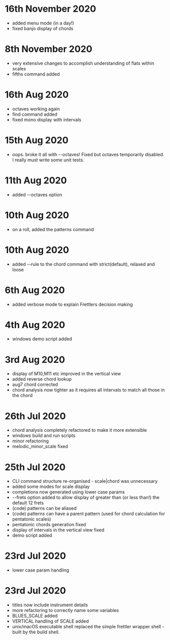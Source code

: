 # 16th November 2020
- added menu mode (in a day!)
- fixed banjo display of chords

# 8th November 2020
- very extensive changes to accomplish understanding of flats within scales
- fifths command added

# 16th Aug 2020
- octaves working again
- find command added
- fixed mono display with intervals

# 15th Aug 2020
- oops. broke it all with --octaves! Fixed but octaves temporarily disabled. I really must write some unit tests.

# 11th Aug 2020
- added --octaves option

# 10th Aug 2020
- on a roll, added the patterns command

# 10th Aug 2020
- added --rule to the chord command with strict(default), relaxed and loose

# 6th Aug 2020
- added verbose mode to explain Frettlers decision making

# 4th Aug 2020
- windows demo script added

# 3rd Aug 2020
- display of M10,M11 etc improved in the vertical view
- added reverse chord lookup
- aug7 chord corrected
- chord analysis now tighter as it requires all intervals to match all those in the chord

# 26th Jul 2020
- chord analysis completely refactored to make it more extensible
- windows build and run scripts
- minor refactoring
- melodic_minor_scale fixed

# 25th Jul 2020
- CLI command structure re-organised - scale|chord was unnecessary
- added some modes for scale display
- completions now generated using lower case params
- --frets option added to allow display of greater than (or less than!) the default 12 frets 
- (code) patterns can be aliased
- (code) patterns can have a parent pattern (used for chord calculation for pentatonic scales)
- pentatonic chords generation fixed
- display of intervals in the vertical view fixed
- demo script added

# 23rd Jul 2020
- lower case param handling

# 23rd Jul 2020
- titles now include instrument details
- more refactoring to correctly name some variables
- BLUES_SCALE added
- VERTICAL handling of SCALE added
- unix/macOS executable shell replaced the simple frettler wrapper shell - built by the build shell. 
